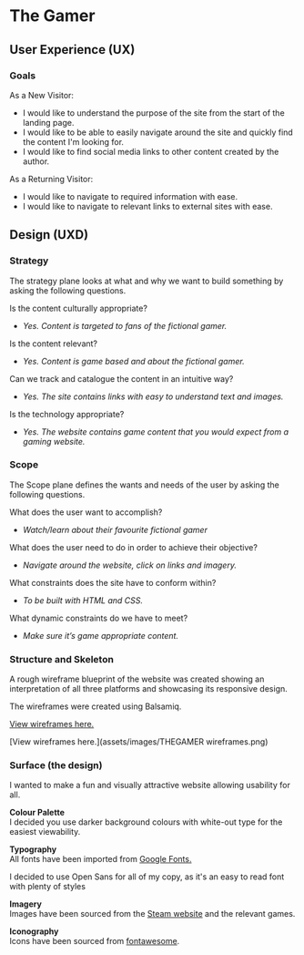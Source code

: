 # **The Gamer**

## User Experience (UX)

### Goals

As a New Visitor:

  - I would like to understand the purpose of the site from the start of the landing page.
  - I would like to be able to easily navigate around the site and quickly find the content I'm looking for.
  - I would like to find social media links to other content created by the author.

As a Returning Visitor:

  - I would like to navigate to required information with ease.
  - I would like to navigate to relevant links to external sites with ease.

## Design (UXD)

### Strategy

The strategy plane looks at what and why we want to build something by asking the following questions.

Is the content culturally appropriate?  
  - *Yes. Content is targeted to fans of the fictional gamer.*

Is the content relevant?  
  - *Yes. Content is game based and about the fictional gamer.*

Can we track and catalogue the content in an intuitive way?  
  - *Yes. The site contains links with easy to understand text and images.*

Is the technology appropriate?  
  - *Yes. The website contains game content that you would expect from a gaming website.*

### Scope

The Scope plane defines the wants and needs of the user by asking the following questions.

What does the user want to accomplish?  
  - *Watch/learn about their favourite fictional gamer*

What does the user need to do in order to achieve their objective?  
  - *Navigate around the website, click on links and imagery.*

What constraints does the site have to conform within?  
  - *To be built with HTML and CSS.*

What dynamic constraints do we have to meet?  
  - *Make sure it’s game appropriate content.*

### Structure and Skeleton

A rough wireframe blueprint of the website was created showing an interpretation of all three platforms and showcasing its responsive design.

The wireframes were created using Balsamiq.

[View wireframes here.](https://res.cloudinary.com/dmvipima8/image/upload/v1676300061/THEGAMER_wireframes_xe5rnz.png)

[View wireframes here.](assets/images/THEGAMER wireframes.png)

### Surface (the design)

I wanted to make a fun and visually attractive website allowing usability for all.

**Colour Palette**  
I decided you use darker background colours with white-out type for the easiest viewability.

**Typography**  
All fonts have been imported from [Google Fonts.](https://fonts.google.com/)

I decided to use Open Sans for all of my copy, as it's an easy to read font with plenty of styles

**Imagery**  
Images have been sourced from the [Steam website](https://store.steampowered.com/) and the relevant games. 

**Iconography**  
Icons have been sourced from [fontawesome](https://fontawesome.com/).

